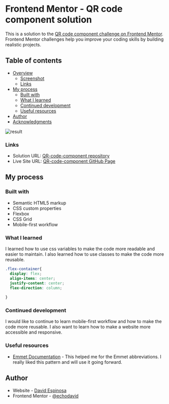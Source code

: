 # Frontend Mentor - QR code component solution

This is a solution to the [QR code component challenge on Frontend Mentor](https://www.frontendmentor.io/challenges/qr-code-component-iux_sIO_H). Frontend Mentor challenges help you improve your coding skills by building realistic projects. 

## Table of contents

- [Overview](#overview)
  - [Screenshot](#screenshot)
  - [Links](#links)
- [My process](#my-process)
  - [Built with](#built-with)
  - [What I learned](#what-i-learned)
  - [Continued development](#continued-development)
  - [Useful resources](#useful-resources)
- [Author](#author)
- [Acknowledgments](#acknowledgments)

![result](images/qr-code-component-mobile.png)

### Links

- Solution URL: [QR-code-component repository](https://github.com/echodavid/QR-code-component.git)
- Live Site URL: [QR-code-component GitHub Page](https://echodavid.github.io/QR-code-component/)

## My process

### Built with

- Semantic HTML5 markup
- CSS custom properties
- Flexbox
- CSS Grid
- Mobile-first workflow

### What I learned

I learned how to use css variables to make the code more readable and easier to maintain. I also learned how to use classes to make the code more reusable.
```css
.flex-container{
  display: flex;
  align-items: center;
  justify-content: center;
  flex-direction: column;
  
}
```

### Continued development

I would like to continue to learn mobile-first workflow and how to make the code more reusable. I also want to learn how to make a website more accessible and responsive.

### Useful resources

- [Emmet Documentation](https://docs.emmet.io/abbreviations/) - This helped me for the Emmet abbreviations. I really liked this pattern and will use it going forward.

## Author

- Website - [David Espinosa](https://github.com/echodavid)
- Frontend Mentor - [@echodavid](https://www.frontendmentor.io/profile/echodavid)
